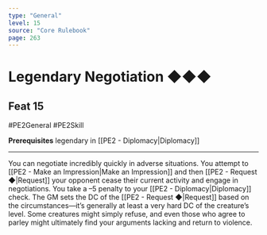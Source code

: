 ```yaml
---
type: "General"
level: 15
source: "Core Rulebook"
page: 263
---
```

# Legendary Negotiation ◆◆◆
## Feat 15
#PE2General #PE2Skill 

**Prerequisites** legendary in [[PE2 - Diplomacy|Diplomacy]]

---
You can negotiate incredibly quickly in adverse situations. You attempt to [[PE2 - Make an Impression|Make an Impression]] and then [[PE2 - Request ◆|Request]] your opponent cease their current activity and engage in negotiations. You take a –5 penalty to your [[PE2 - Diplomacy|Diplomacy]] check. The GM sets the DC of the [[PE2 - Request ◆|Request]] based on the circumstances—it’s generally at least a very hard DC of the creature’s level. Some creatures might simply refuse, and even those who agree to parley might ultimately find your arguments lacking and return to violence.